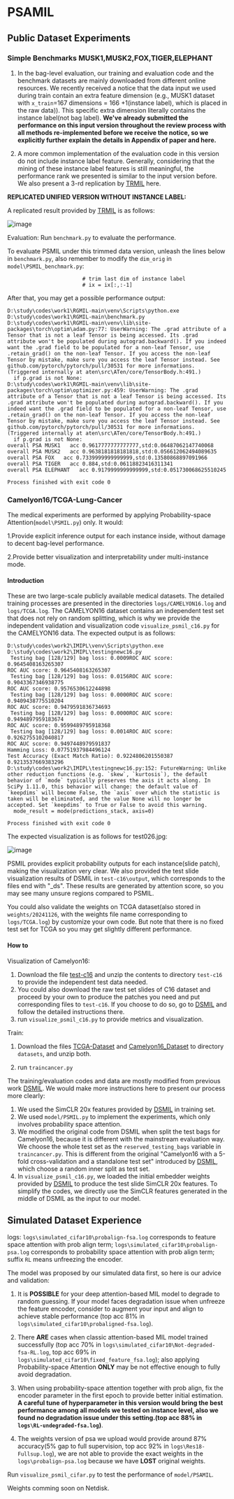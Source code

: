 # PSAMIL

## Public Dataset Experiments

### Simple Benchmarks MUSK1,MUSK2,FOX,TIGER,ELEPHANT

1. In the bag-level evaluation, our training and evaluation code and the benchmark datasets are mainly downloaded from different online resources. We recently received a notice that the data input we used during train contain an extra feature dimension (e.g., MUSK1 dataset with `x_train`=167 dimensions = 166 +1(instance label), which is placed in the raw data)).  This specific extra dimension literally contains the instance label(not bag label). **We've already submitted the performance on this input version throughout the review process with all methods re-implemented before we receive the notice, so we explicitly further explain the details in Appendix of paper and here.**

2. A more common implementation of the evaluation code in this version do not include instance label feature. Generally, considering that the mining of these instance label features is still meaningful, the performance rank we presented is similar to the input version before. We also present a 3-rd replication by [TRMIL](https://arxiv.org/abs/2307.14025) here.

**REPLICATED UNIFIED VERSION WITHOUT INSTANCE LABEL:**

A replicated result provided by [TRMIL](https://arxiv.org/abs/2307.14025) is as follows:

![image](https://github.com/user-attachments/assets/de642c9f-7ed3-4035-ade9-31c386778246)




Evaluation:
Run `benchmark.py` to evaluate the performance. 

To evaluate PSMIL under this trimmed data version, unleash the lines below in  `benchmark.py`, also remember to modify the `dim_orig` in `model\PSMIL_benchmark.py`:
```
                        # trim last dim of instance label
                        # ix = ix[:,:-1]
```
After that, you may get a possible performance output:
```
D:\study\codes\work1\RGMIL-main\venv\Scripts\python.exe D:\study\codes\work1\RGMIL-main\benchmark.py 
D:\study\codes\work1\RGMIL-main\venv\lib\site-packages\torch\optim\adam.py:77: UserWarning: The .grad attribute of a Tensor that is not a leaf Tensor is being accessed. Its .grad attribute won't be populated during autograd.backward(). If you indeed want the .grad field to be populated for a non-leaf Tensor, use .retain_grad() on the non-leaf Tensor. If you access the non-leaf Tensor by mistake, make sure you access the leaf Tensor instead. See github.com/pytorch/pytorch/pull/30531 for more informations. (Triggered internally at aten\src\ATen/core/TensorBody.h:491.)
  if p.grad is not None:
D:\study\codes\work1\RGMIL-main\venv\lib\site-packages\torch\optim\optimizer.py:459: UserWarning: The .grad attribute of a Tensor that is not a leaf Tensor is being accessed. Its .grad attribute won't be populated during autograd.backward(). If you indeed want the .grad field to be populated for a non-leaf Tensor, use .retain_grad() on the non-leaf Tensor. If you access the non-leaf Tensor by mistake, make sure you access the leaf Tensor instead. See github.com/pytorch/pytorch/pull/30531 for more informations. (Triggered internally at aten\src\ATen/core/TensorBody.h:491.)
  if p.grad is not None:
overall PSA MUSK1   acc 0.9617777777777777,std:0.06487062147740068
overall PSA MUSK2   acc 0.9638181818181818,std:0.056612062494089635
overall PSA FOX   acc 0.7339999999999999,std:0.13580868897091966
overall PSA TIGER   acc 0.884,std:0.06118823416311341
overall PSA ELEPHANT   acc 0.9179999999999999,std:0.051730068625510245

Process finished with exit code 0
```


### Camelyon16/TCGA-Lung-Cancer
The medical experiments are performed by applying Probability-space Attention(`model\PSMIL.py`) only. It would:

1.Provide explicit inference output for each instance inside, without damage to decent bag-level performance.

2.Provide better visualization and interpretability under multi-instance mode. 

#### Introduction
These are two large-scale publicly available medical datasets. The detailed training processes are presented in the directories `logs/CAMELYON16.log` and `logs/TCGA.log`. The CAMELYON16 dataset contains an independent test set that does not rely on random splitting, which is why we provide the independent validation and visualization code `visualize_psmil_c16.py` for the CAMELYON16 data. The expected output is as follows:

```
D:\study\codes\work2\IMIPL\venv\Scripts\python.exe D:\study\codes\work2\IMIPL\testingnewc16.py 
 Testing bag [128/129] bag loss: 0.0009ROC AUC score: 0.9645408163265307
ROC AUC score: 0.9645408163265307
 Testing bag [128/129] bag loss: 0.0156ROC AUC score: 0.9043367346938775
ROC AUC score: 0.9576530612244898
 Testing bag [128/129] bag loss: 0.0000ROC AUC score: 0.9409438775510204
ROC AUC score: 0.9479591836734693
 Testing bag [128/129] bag loss: 0.0000ROC AUC score: 0.9494897959183674
ROC AUC score: 0.9599489795918368
 Testing bag [128/129] bag loss: 0.0014ROC AUC score: 0.9262755102040817
ROC AUC score: 0.9497448979591837
Hamming Loss: 0.07751937984496124
Test Accuracy (Exact Match Ratio): 0.9224806201550387 0.9213537669383296
D:\study\codes\work2\IMIPL\testingnewc16.py:152: FutureWarning: Unlike other reduction functions (e.g. `skew`, `kurtosis`), the default behavior of `mode` typically preserves the axis it acts along. In SciPy 1.11.0, this behavior will change: the default value of `keepdims` will become False, the `axis` over which the statistic is taken will be eliminated, and the value None will no longer be accepted. Set `keepdims` to True or False to avoid this warning.
  mode_result = mode(predictions_stack, axis=0)

Process finished with exit code 0
```

The expected visualization is as follows for test026.jpg:

![image](https://github.com/user-attachments/assets/45a97a48-88ce-45a0-a303-439c793dd595)


PSMIL provides explicit probability outputs for each instance(slide patch), making the visualization very clear. We also provided the test slide visualization results of DSMIL in `test-c16\output`, which corresponds to the files end with "_ds". These results are generated by attention score, so you may see many unsure regions compared to PSMIL. 

You could also validate the weights on TCGA dataset(also stored in `weights/20241126`, with the weights file name corresponding to `logs/TCGA.log`) by customize your own code. But note that there is no fixed test set for TCGA so you may get slightly different performance.

#### How to

Visualization of Camelyon16:

1. Download the file [test-c16](https://uwmadison.box.com/shared/static/q4d9fr93wmllf1navjf2ghc9b0pmzf2a.zip) and unzip the contents to directory `test-c16` to provide the independent test data needed.
2. You could also download the raw test set slides of C16 dataset and proceed by your own to produce the patches you need and put corresponding files to `test-c16`. If you choose to do so, go to [DSMIL](https://github.com/binli123/dsmil-wsi) and follow the detailed instructions there.
3. run `visualize_psmil_c16.py` to provide metrics and visualization.

Train:

1. Download the files [TCGA-Dataset](https://uwmadison.box.com/shared/static/tze4yqclajbdzjwxyb8b1umfwk9vcdwq.zip) and [Camelyon16_Dataset](https://uwmadison.box.com/shared/static/l9ou15iwup73ivdjq0bc61wcg5ae8dwe.zip) to directory `datasets`, and unzip both.

2. run `traincancer.py`





The training/evaluation codes and data are mostly modified from previous work [DSMIL](https://github.com/binli123/dsmil-wsi). We would make more instructions here to present our process more clearly:

1. We used the SimCLR 20x features provided by [DSMIL]([https://github.com/binli123/dsmil-wsi]) in training set.
2. We used `model/PSMIL.py` to implement the experiments, which only involves probability space attention.
3. We modified the original code from DSMIL when split the test bags for Camelyon16, because it is different with the mainstream evaluation way. We choose the whole test set as the `reserved_testing_bags` variable in `traincancer.py`. This is different from the original "Camelyon16 with a 5-fold cross-validation and a standalone test set" introduced by [DSMIL](https://github.com/binli123/dsmil-wsi), which choose a random inner split as test set.
4. In `visualize_psmil_c16.py`, we loaded the initial embedder weights provided by [DSMIL]([https://github.com/binli123/dsmil-wsi]) to produce the test slide SimCLR 20x features. To simplify the codes, we directly use the SimCLR features generated in the middle of DSMIL as the input to our model. 




## Simulated Dataset Experience
logs: `logs\simulated_cifar10\probalign-fsa.log` corresponds to feature space attention with prob align term; `logs\simulated_cifar10\probalign-psa.log` corresponds to probability space attention with prob align term; suffix `RL` means unfreezing the encoder.

The model was proposed by our simulated data first, so here is our advice and validation:

1. It is **POSSIBLE** for your deep attention-based MIL model to degrade to random guessing. If your model faces degradation issue when unfreeze the feature encoder, consider to augment your input and align to achieve stable performance (top acc 81% in `logs\simulated_cifar10\probaligned-fsa.log`).

2. There **ARE** cases when classic attention-based MIL model trained successfully (top acc 70% in `logs\simulated_cifar10\Not-degraded-fsa-RL.log`, top acc 69% in `logs\simulated_cifar10\fixed_feature_fsa.log`);  also applying Probability-space Attention **ONLY** may be not effective enough to fully avoid degradation.
   
3. When using probability-space attention together with prob align, fix the encoder parameter in the first epoch to provide better initial estimation. **A careful tune of hyperparameter in this version would bring the best performance among all models we tested on instance level, also we found no degradation issue under this setting.(top acc 88% in `logs\RL-undegraded-fsa.log`)**.
   
4. The weights version of psa we upload would provide around 87% accuracy(5% gap to full supervision, top acc 92% in `logs\Res18-Fullsup.log`), we are not able to provide the exact weights in the `logs\probalign-psa.log` because we have **LOST** original weights.  

Run  `visualize_psmil_cifar.py` to test the performance of `model/PSAMIL`.

Weights comming soon on Netdisk.
